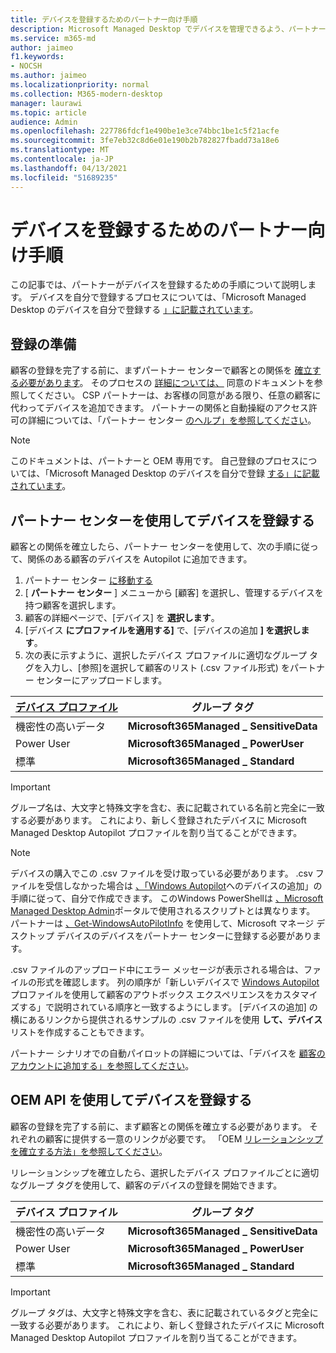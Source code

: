 ```yaml
---
title: デバイスを登録するためのパートナー向け手順
description: Microsoft Managed Desktop でデバイスを管理できるよう、パートナーがデバイスを登録する方法
ms.service: m365-md
author: jaimeo
f1.keywords:
- NOCSH
ms.author: jaimeo
ms.localizationpriority: normal
ms.collection: M365-modern-desktop
manager: laurawi
ms.topic: article
audience: Admin
ms.openlocfilehash: 227786fdcf1e490be1e3ce74bbc1be1c5f21acfe
ms.sourcegitcommit: 3fe7eb32c8d6e01e190b2b782827fbadd73a18e6
ms.translationtype: MT
ms.contentlocale: ja-JP
ms.lasthandoff: 04/13/2021
ms.locfileid: "51689235"
---
```

# <a name="steps-for-partners-to-register-devices"></a>デバイスを登録するためのパートナー向け手順


この記事では、パートナーがデバイスを登録するための手順について説明します。 デバイスを自分で登録するプロセスについては、「Microsoft Managed Desktop のデバイスを自分で登録する [」に記載されています](register-devices-self.md)。



## <a name="prepare-for-registration"></a>登録の準備 
顧客の登録を完了する前に、まずパートナー センターで顧客との関係を [確立する必要があります](https://partner.microsoft.com/dashboard)。 そのプロセスの [詳細については、](/windows/deployment/windows-autopilot/registration-auth#csp-authorization) 同意のドキュメントを参照してください。 CSP パートナーは、お客様の同意がある限り、任意の顧客に代わってデバイスを追加できます。 パートナーの関係と自動操縦のアクセス許可の詳細については、「パートナー センター [のヘルプ」を参照してください](/partner-center/customers_revoke_admin_privileges#windows-autopilot)。


> [!NOTE]
> このドキュメントは、パートナーと OEM 専用です。 自己登録のプロセスについては、「Microsoft Managed Desktop のデバイスを自分で登録 [する」に記載されています](register-devices-self.md)。


## <a name="register-devices-by-using-partner-center"></a>パートナー センターを使用してデバイスを登録する

顧客との関係を確立したら、パートナー センターを使用して、次の手順に従って、関係のある顧客のデバイスを Autopilot に追加できます。

1. パートナー センター [に移動する](https://partner.microsoft.com/dashboard)
2. [ **パートナー センター** ] メニューから [顧客] を選択し、管理するデバイスを持つ顧客を選択します。
3. 顧客の詳細ページで、[デバイス] を **選択します**。
4. [デバイス **にプロファイルを適用する]** で、[デバイスの追加 **] を選択します**。
5. 次の表に示すように、選択したデバイス プロファイルに適切なグループ タグを入力し、[参照]を選択して顧客のリスト (.csv ファイル形式) をパートナー センターにアップロードします。

|[デバイス プロファイル](../service-description/profiles.md)  |グループ タグ  |
|---------|---------|
|機密性の高いデータ     |**Microsoft365Managed \_ SensitiveData**    |
|Power User     | **Microsoft365Managed \_ PowerUser**          |
|標準     | **Microsoft365Managed \_ Standard**        |

> [!IMPORTANT]
> グループ名は、大文字と特殊文字を含む、表に記載されている名前と完全に一致する必要があります。 これにより、新しく登録されたデバイスに Microsoft Managed Desktop Autopilot プロファイルを割り当てることができます。

>[!NOTE]
> デバイスの購入でこの .csv ファイルを受け取っている必要があります。 .csv ファイルを受信しなかった場合は [、「Windows Autopilot](/windows/deployment/windows-autopilot/add-devices#collecting-the-hardware-id-from-existing-devices-using-powershell)へのデバイスの追加」の手順に従って、自分で作成できます。 このWindows PowerShellは [、Microsoft Managed Desktop Admin](./register-devices-self.md#obtain-the-hardware-hash)ポータルで使用されるスクリプトとは異なります。 パートナーは [、Get-WindowsAutoPilotInfo](https://www.powershellgallery.com/packages/Get-WindowsAutoPilotInfo) を使用して、Microsoft マネージ デスクトップ デバイスのデバイスをパートナー センターに登録する必要があります。

.csv ファイルのアップロード中にエラー メッセージが表示される場合は、ファイルの形式を確認します。 列の順序が「新しいデバイスで [Windows Autopilot](/partner-center/autopilot#add-devices-to-a-customers-account)プロファイルを使用して顧客のアウトボックス エクスペリエンスをカスタマイズする」で説明されている順序と一致するようにします。 [デバイスの追加] の横にあるリンクから提供されるサンプルの .csv ファイルを使用 **して、デバイス** リストを作成することもできます。 

パートナー シナリオでの自動パイロットの詳細については、「デバイスを [顧客のアカウントに追加する」を参照してください](/partner-center/autopilot#add-devices-to-a-customers-account)。


## <a name="register-devices-by-using-the-oem-api"></a>OEM API を使用してデバイスを登録する

顧客の登録を完了する前に、まず顧客との関係を確立する必要があります。 それぞれの顧客に提供する一意のリンクが必要です。 「OEM [リレーションシップを確立する方法」を参照してください](/windows/deployment/windows-autopilot/registration-auth#oem-authorization)。

リレーションシップを確立したら、選択したデバイス プロファイルごとに適切なグループ タグを使用して、顧客のデバイスの登録を開始できます。


|デバイス プロファイル  |グループ タグ  |
|---------|---------|
|機密性の高いデータ     | **Microsoft365Managed \_ SensitiveData**     |
|Power User     | **Microsoft365Managed \_ PowerUser**          |
|標準     | **Microsoft365Managed \_ Standard**      |

> [!IMPORTANT]
> グループ タグは、大文字と特殊文字を含む、表に記載されているタグと完全に一致する必要があります。 これにより、新しく登録されたデバイスに Microsoft Managed Desktop Autopilot プロファイルを割り当てることができます。
